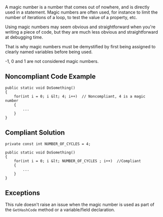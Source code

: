 
A magic number is a number that comes out of nowhere, and is directly used in a statement. Magic numbers are often used, for instance to limit the number of iterations of a loop, to test the value of a property, etc.

Using magic numbers may seem obvious and straightforward when you're writing a piece of code, but they are much less obvious and straightforward at debugging time.

That is why magic numbers must be demystified by first being assigned to clearly named variables before being used.

-1, 0 and 1 are not considered magic numbers.

## Noncompliant Code Example


    public static void DoSomething()
    {
        for(int i = 0; i &lt; 4; i++)  // Noncompliant, 4 is a magic number
        {
            ...
        }
    }


## Compliant Solution


    private const int NUMBER_OF_CYCLES = 4;
    
    public static void DoSomething()
    {
        for(int i = 0; i &lt; NUMBER_OF_CYCLES ; i++)  //Compliant
        {
            ...
        }
    }


## Exceptions

This rule doesn't raise an issue when the magic number is used as part of the `GetHashCode` method or a variable/field declaration.
